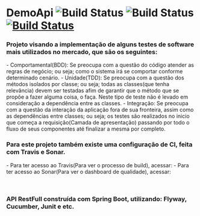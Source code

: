# DemoApi ![Build Status](https://sonarcloud.io/api/project_badges/measure?project=com.marcospinho%3Ademo-testes-automatizados&metric=alert_status) ![Build Status](https://sonarcloud.io/api/project_badges/measure?project=com.marcospinho%3Ademo-testes-automatizados&metric=coverage) [![Build Status](https://travis-ci.org/MarcosViniciusPinho/DemoApi.svg?branch=master)](https://travis-ci.org/MarcosViniciusPinho/DemoApi)
<h3>Projeto visando a implementação de alguns testes de software mais utilizados no mercado, que são os seguintes:</h3>
- Comportamental(BDD): Se preocupa com a questão do código atender as regras de negócio; ou seja; como o sistema irá se comportar conforme determinado cenário.
- Unidade(TDD): Se preocupa com a questão dos métodos isolados por classe; ou seja; todas as classes(que tenha relevância) devem ser testadas afim de garantir que o método que se propõe a fazer alguma coisa, o faça. Neste tipo de teste não é levado em consideração a dependência entre as classes.
- Integração: Se preocupa com a questão da interação da aplicação fora de sua fronteira, assim como as dependências entre classes; ou seja; os testes são realizados no inicio que começa a requisição(Camada de apresentação) passando por todo o fluxo de seus componentes até finalizar a mesma por completo.

<h3>Para este projeto também existe uma configuração de CI, feita com Travis e Sonar.</h3>
- Para ter acesso ao Travis(Para ver o processo de build), acessar: 
- Para ter acesso ao Sonar(Para ver o dashboard de qualidade), acessar: 

<br /><h3>API RestFull construída com Spring Boot, utilizando: Flyway, Cucumber, Junit e etc.</h3>
